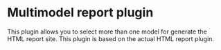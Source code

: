 # Multimodel report plugin
This plugin allows you to select more than one model for generate the HTML report site. This plugin is based on the actual HTML report plugin.
